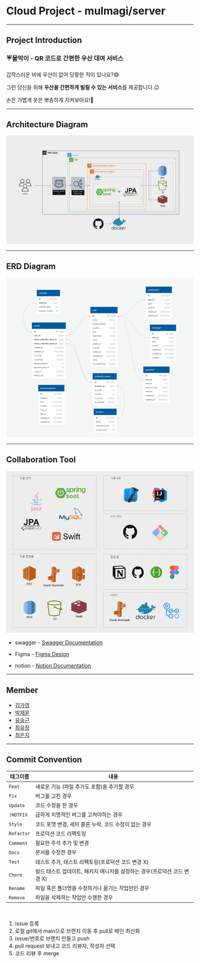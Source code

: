 # Cloud Project - mulmagi/server

---------------------------
## Project Introduction

### ☔물막이 - QR 코드로 간편한 우산 대여 서비스


갑작스러운 비에 우산이 없어 당황한 적이 있나요?:sweat_smile:

그런 당신을 위해 **우산을 간편하게 빌릴 수 있는 서비스**를 제공합니다.:wink:

손은 가볍게 옷은 뽀송하게 지켜보아요!🥰

---------------------------
## Architecture Diagram
<img src="architecture_diagram.png">

---------------------------

## ERD Diagram
<img src="mulmagi_entity.png">
   
---------------------------

## Collaboration Tool

<img src="development_environment.png">

- swagger - [Swagger Documentation](http://localhost:8080/swagger-ui/index.html#/)

- Figma - [Figma Design](https://www.figma.com/file/T9cbZSQslVkdP1zqeV0W9k/%ED%81%B4%EB%9D%BC%EC%9A%B0%EB%93%9C%ED%94%84%EB%A1%9C%EC%A0%9D%ED%8A%B8?type=design&node-id=1-3&mode=design&t=0s8Hqg2p9CXWEgH2-0)

- notion - [Notion Documentation](https://www.notion.so/4cac06524460471db2b7bed58c03266a)

---------------------------

## Member
- [김가영](https://github.com/yonding)
- [박재윤](https://github.com/qkrwodsbfjq)
- [유승근](https://github.com/yuseunggeun)
- [최유정](https://github.com/eqvyoo)
- [최은지](https://github.com/ejalice)

---------------------------

## Commit Convention
| 태그이름    | 내용         |
|---------|------------|
| `Feat`  | 새로운 기능 (파일 추가도 포함)을 추가할 경우|
| `Fix `  | 버그를 고친 경우|
| `Update` | 코드 수정을 한 경우 
| `!HOTFIX` | 급하게 치명적인 버그를 고쳐야하는 경우|
| `Style`   |  코드 포맷 변경, 세미 콜론 누락, 코드 수정이 없는 경우|
| `Refactor` | 프로덕션 코드 리팩토링|
| `Comment` | 필요한 주석 추가 및 변경|
| `Docs`	   |  문서를 수정한 경우|
| `Test`    |테스트 추가, 테스트 리팩토링(프로덕션 코드 변경 X)|
| `Chore`	  | 빌드 태스트 업데이트, 패키지 매니저를 설정하는 경우(프로덕션 코드 변경 X)|
| `Rename`  |파일 혹은 폴더명을 수정하거나 옮기는 작업만인 경우|
| `Remove`  | 파일을 삭제하는 작업만 수행한 경우|
<br>

1. issue 등록
2. 로컬 git에서 main으로 브랜치 이동 후 pull로 메인 최신화
3. issue/번호로 브랜치 만들고 push
4. pull request 보내고 코드 리뷰자, 작성자 선택
5. 코드 리뷰 후 merge
